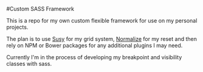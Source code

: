 #Custom SASS Framework

This is a repo for my own custom flexible framework for use on my personal projects.

The plan is to use [Susy](https://github.com/oddbird/susy) for my grid system, [Normalize](https://github.com/necolas/normalize.css/) for my reset and then rely on NPM or Bower packages for any additional plugins I may need.

Currently I'm in the process of developing my breakpoint and visibility classes with sass. 
